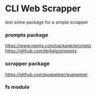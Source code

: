 # CLI Web Scrapper

test some package for a simple scrapper

### prompts package

https://www.npmjs.com/package/prompts
https://github.com/terkelg/prompts

### scrapper package

https://github.com/puppeteer/puppeteer

### fs module
